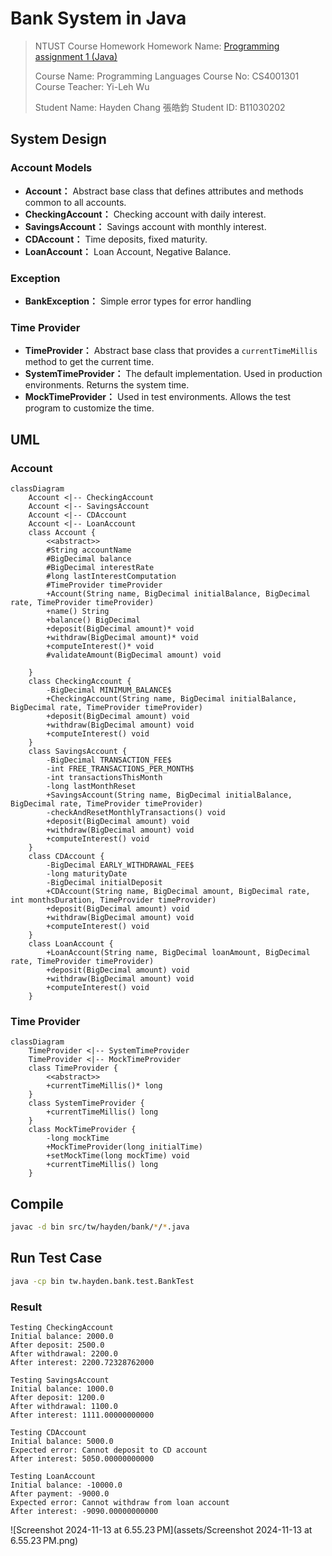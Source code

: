 # Bank System in Java

> NTUST Course Homework
> Homework Name: [Programming assignment 1 (Java)](https://faculty.csie.ntust.edu.tw/~ywu/cs4001301/PA1.TXT)
>
> Course Name: Programming Languages
> Course No: CS4001301
> Course Teacher: Yi-Leh Wu
>
> Student Name: Hayden Chang 張皓鈞
> Student ID: B11030202

## System Design

### Account Models

- **Account：** Abstract base class that defines attributes and methods common to all accounts.
- **CheckingAccount：** Checking account with daily interest.
- **SavingsAccount：** Savings account with monthly interest.
- **CDAccount：** Time deposits, fixed maturity.
- **LoanAccount：** Loan Account, Negative Balance.

### Exception

- **BankException：** Simple error types for error handling

### Time Provider

- **TimeProvider：** Abstract base class that provides a `currentTimeMillis` method to get the current time.
- **SystemTimeProvider：** The default implementation. Used in production environments. Returns the system time.
- **MockTimeProvider：** Used in test environments. Allows the test program to customize the time.

## UML

### Account

```mermaid
classDiagram
    Account <|-- CheckingAccount
    Account <|-- SavingsAccount
    Account <|-- CDAccount
    Account <|-- LoanAccount
    class Account {
        <<abstract>>
        #String accountName
        #BigDecimal balance
        #BigDecimal interestRate
        #long lastInterestComputation
        #TimeProvider timeProvider
        +Account(String name, BigDecimal initialBalance, BigDecimal rate, TimeProvider timeProvider)
        +name() String
        +balance() BigDecimal
        +deposit(BigDecimal amount)* void
        +withdraw(BigDecimal amount)* void
        +computeInterest()* void
        #validateAmount(BigDecimal amount) void

    }
    class CheckingAccount {
        -BigDecimal MINIMUM_BALANCE$
        +CheckingAccount(String name, BigDecimal initialBalance, BigDecimal rate, TimeProvider timeProvider)
        +deposit(BigDecimal amount) void
        +withdraw(BigDecimal amount) void
        +computeInterest() void
    }
    class SavingsAccount {
        -BigDecimal TRANSACTION_FEE$
        -int FREE_TRANSACTIONS_PER_MONTH$
        -int transactionsThisMonth
        -long lastMonthReset
        +SavingsAccount(String name, BigDecimal initialBalance, BigDecimal rate, TimeProvider timeProvider)
        -checkAndResetMonthlyTransactions() void
        +deposit(BigDecimal amount) void
        +withdraw(BigDecimal amount) void
        +computeInterest() void
    }
    class CDAccount {
        -BigDecimal EARLY_WITHDRAWAL_FEE$
        -long maturityDate
        -BigDecimal initialDeposit
        +CDAccount(String name, BigDecimal amount, BigDecimal rate, int monthsDuration, TimeProvider timeProvider)
        +deposit(BigDecimal amount) void
        +withdraw(BigDecimal amount) void
        +computeInterest() void
    }
    class LoanAccount {
        +LoanAccount(String name, BigDecimal loanAmount, BigDecimal rate, TimeProvider timeProvider)
        +deposit(BigDecimal amount) void
        +withdraw(BigDecimal amount) void
        +computeInterest() void
    }

```

### Time Provider

```mermaid
classDiagram
    TimeProvider <|-- SystemTimeProvider
    TimeProvider <|-- MockTimeProvider
    class TimeProvider {
        <<abstract>>
        +currentTimeMillis()* long
    }
    class SystemTimeProvider {
        +currentTimeMillis() long
    }
    class MockTimeProvider {
        -long mockTime
        +MockTimeProvider(long initialTime)
        +setMockTime(long mockTime) void
        +currentTimeMillis() long
    }
```



## Compile

```bash
javac -d bin src/tw/hayden/bank/*/*.java
```

## Run Test Case

```bash
java -cp bin tw.hayden.bank.test.BankTest
```

### Result

```
Testing CheckingAccount
Initial balance: 2000.0
After deposit: 2500.0
After withdrawal: 2200.0
After interest: 2200.72328762000

Testing SavingsAccount
Initial balance: 1000.0
After deposit: 1200.0
After withdrawal: 1100.0
After interest: 1111.00000000000

Testing CDAccount
Initial balance: 5000.0
Expected error: Cannot deposit to CD account
After interest: 5050.00000000000

Testing LoanAccount
Initial balance: -10000.0
After payment: -9000.0
Expected error: Cannot withdraw from loan account
After interest: -9090.00000000000

```

![Screenshot 2024-11-13 at 6.55.23 PM](assets/Screenshot 2024-11-13 at 6.55.23 PM.png)

